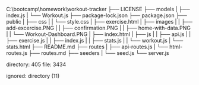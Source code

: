 C:\bootcamp\homework\workout-tracker
├── LICENSE
├── models
|  ├── index.js
|  └── Workout.js
├── package-lock.json
├── package.json
├── public
|  ├── css
|  |  └── style.css
|  ├── exercise.html
|  ├── images
|  |  ├── add-excercise.PNG
|  |  ├── confirmation.PNG
|  |  ├── home-with-data.PNG
|  |  └── Workout-Dashboard.PNG
|  ├── index.html
|  ├── js
|  |  ├── api.js
|  |  ├── exercise.js
|  |  ├── index.js
|  |  ├── stats.js
|  |  └── workout.js
|  └── stats.html
├── README.md
├── routes
|  ├── api-routes.js
|  └── html-routes.js
├── routes.md
├── seeders
|  └── seed.js
└── server.js

directory: 405 file: 3434

ignored: directory (11)
